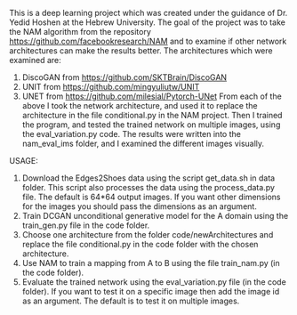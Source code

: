 This is a deep learning project which was created under the guidance
of Dr. Yedid Hoshen at the Hebrew University.
The goal of the project was to take the NAM algorithm from the repository
https://github.com/facebookresearch/NAM and to examine if other network architectures
can make the results better.
The architectures which were examined are:
1. DiscoGAN from https://github.com/SKTBrain/DiscoGAN
2. UNIT from https://github.com/mingyuliutw/UNIT
3. UNET from https://github.com/milesial/Pytorch-UNet
From each of the above I took the network architecture, and used it to replace the architecture
in the file conditional.py in the NAM project. Then I trained the program,
and tested the trained network on multiple images, using the eval_variation.py code.
The results were written into the nam_eval_ims folder, and I examined the different images visually.

USAGE:
1. Download the Edges2Shoes data using the script get_data.sh in data folder.
This script also processes the data using the process_data.py file.
The default is 64*64 output images. If you want other dimensions for the images you should
pass the dimensions as an argument.
2. Train DCGAN unconditional generative model for the A domain using the train_gen.py
file in the code folder.
3. Choose one architecture from the folder code/newArchitectures
and replace the file conditional.py in the code folder with the chosen architecture.
4. Use NAM to train a mapping from A to B using the file train_nam.py (in the code folder).
5. Evaluate the trained network using the eval_variation.py file (in the code folder).
If you want to test it on a specific image then add the image id as an argument.
The default is to test it on multiple images.